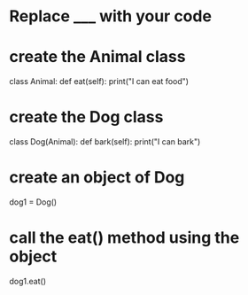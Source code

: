 # Replace ___ with your code

# create the Animal class
class Animal:
    def eat(self):
        print("I can eat food")


# create the Dog class
class Dog(Animal):
    def bark(self):
        print("I can bark")

# create an object of Dog
dog1 = Dog()

# call the eat() method using the object
dog1.eat()
